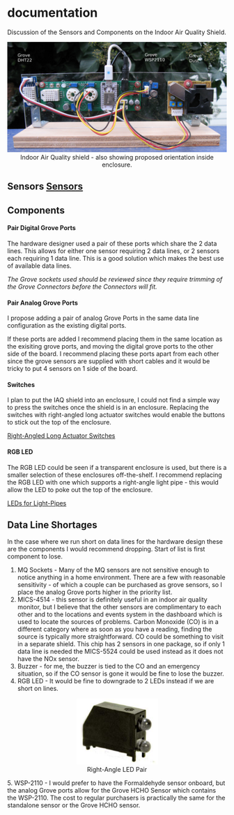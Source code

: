 # documentation

Discussion of the Sensors and Components on the Indoor Air Quality Shield.

<p align="center">
  <img src="iaq-mod-cropped-text.jpg"/>
  <br/>
  Indoor Air Quality shield - also showing proposed orientation inside enclosure.
</p>

## Sensors <a href="SENSORS.md">Sensors</a>

## Components
#### Pair Digital Grove Ports
The hardware designer used a pair of these ports which share the 2 data lines. This allows for either one sensor requiring 2 data lines, or 2 sensors each requiring 1 data line. This is a good solution which makes the best use of available data lines.

<i>The Grove sockets used should be reviewed since they require trimming of the Grove Connectors before the Connectors will fit.</i>
#### Pair Analog Grove Ports
I propose adding a pair of analog Grove Ports in the same data line configuration as the existing digital ports. 

If these ports are added I recommend placing them in the same location as the exisiting grove ports, and moving the digital grove ports to the other side of the board. I recommend placing these ports apart from each other since the grove sensors are supplied with short cables and it would be tricky to put 4 sensors on 1 side of the board.
#### Switches
I plan to put the IAQ shield into an enclosure, I could not find a simple way to press the switches once the shield is in an enclosure. Replacing the switches with right-angled long actuator switches would enable the buttons to stick out the top of the enclosure. 

<a href="http://www.digikey.com/product-detail/en/TL1105SF160Q/EG1839-ND/13532">Right-Angled Long Actuator Switches</a>
#### RGB LED
The RGB LED could be seen if a transparent enclosure is used, but there is a smaller selection of these enclosures off-the-shelf. I recommend replacing the RGB LED with one which supports a right-angle light pipe - this would allow the LED to poke out the top of the enclosure.

<a href="http://www.digikey.ca/Web%20Export/Supplier%20Content/Dialight_350/PDF/dialight-sg-surface-mount-leds.pdf?redirected=1">LEDs for Light-Pipes</a>

## Data Line Shortages
In the case where we run short on data lines for the hardware design these are the components I would recommend dropping. Start of list is first component to lose.

1. MQ Sockets - Many of the MQ sensors are not sensitive enough to notice anything in a home environment. There are a few with reasonable sensitivity - of which a couple can be purchased as grove sensors, so I place the analog Grove ports higher in the priority list.
2. MICS-4514 - this sensor is definitely useful in an indoor air quality monitor, but I believe that the other sensors are complimentary to each other and to the locations and events system in the dashboard which is used to locate the sources of problems. Carbon Monoxide (CO) is in a different category where as soon as you have a reading, finding the source is typically more straightforward. CO could be something to visit in a separate shield. This chip has 2 sensors in one package, so if only 1 data line is needed the MICS-5524 could be used instead as it does not have the NOx sensor.
3. Buzzer - for me, the buzzer is tied to the CO and an emergency situation, so if the CO sensor is gone it would be fine to lose the buzzer.
4. RGB LED - It would be fine to downgrade to 2 LEDs instead if we are short on lines.
<p align="center">
  <img src="led_pair.png"/>
  <br/>
  Right-Angle LED Pair
</p>
5. WSP-2110 - I would prefer to have the Formaldehyde sensor onboard, but the analog Grove ports allow for the Grove HCHO Sensor which contains the WSP-2110. The cost to regular purchasers is practically the same for the standalone sensor or the Grove HCHO sensor.
